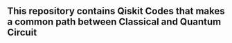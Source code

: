 ## This repository contains Qiskit Codes that makes a common path between Classical and Quantum Circuit
